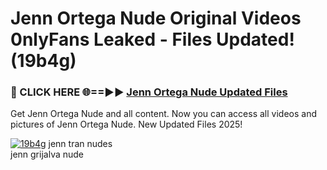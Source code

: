 # Jenn Ortega Nude Original Videos 0nlyFans Leaked - Files Updated! (19b4g)

<h3>🔴 CLICK HERE 🌐==►► <a href="https://tinyurl.com/yc6ubb5a" rel="nofollow">Jenn Ortega Nude Updated Files</a></h3>

Get Jenn Ortega Nude and all content. Now you can access all videos and pictures of Jenn Ortega Nude. New Updated Files 2025!

[![19b4g](https://i.imgur.com/7eu0CRL.gif)](https://tinyurl.com/yc6ubb5a)
jenn tran nudes<br>
jenn grijalva nude